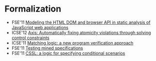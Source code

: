 # Formalization

* FSE'11 [Modeling the HTML DOM and browser API in static analysis of JavaScript web applications](https://scholar.google.com/scholar?q=Modeling+the+HTML+DOM+and+browser+API+in+static+analysis+of+JavaScript+web+applications)
* ICSE'12 [Axis: Automatically fixing atomicity violations through solving control constraints](https://scholar.google.com/scholar?q=Axis%3A+Automatically+fixing+atomicity+violations+through+solving+control+constraints)
* ICSE'11 [Matching logic: a new program verification approach](https://scholar.google.com/scholar?q=Matching+logic%3A+a+new+program+verification+approach)
* FSE'11 [Testing mined specifications](https://scholar.google.com/scholar?q=Testing+mined+specifications)
* FSE'11 [CSSL: a logic for specifying conditional scenarios](https://scholar.google.com/scholar?q=CSSL%3A+a+logic+for+specifying+conditional+scenarios)
